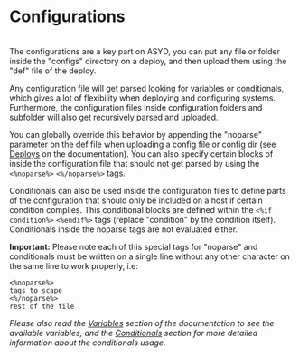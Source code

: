 Configurations
==============
<br/>
The configurations are a key part on ASYD, you can put any file or folder inside the "configs" directory
on a deploy, and then upload them using the "def" file of the deploy.

Any configuration file will get parsed looking for variables or conditionals, which gives a lot of
flexibility when deploying and configuring systems. Furthermore, the configuration files inside
configuration folders and subfolder will also get recursively parsed and uploaded.

You can globally override this behavior by appending the "noparse" parameter on the def file when
uploading a config file or config dir (see [Deploys](deploys.md) on the documentation).
You can also specify certain blocks of inside the configuration file that should not get
parsed by using the `<%noparse%>` `<%/noparse%>` tags.

Conditionals can also be used inside the configuration files to define parts of the configuration that should
only be included on a host if certain condition complies. This conditional blocks are defined within the
`<%if condition%>` `<%endif%>` tags (replace "condition" by the condition itself).
Conditionals inside the noparse tags are not evaluated either.

**Important:** Please note each of this special tags for "noparse" and conditionals must be written
on a single line without any other character on the same line to work properly, i.e:

    <%noparse%>
    tags to scape
    <%/noparse%>
    rest of the file

*Please also read the [Variables](variables.md) section of the documentation to see the available variables,
and the [Conditionals](conditionals.md) section for more detailed information about the conditionals usage.*
